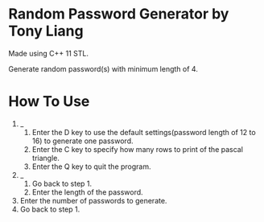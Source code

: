 # Random Password Generator by Tony Liang

Made using C++ 11 STL.

Generate random password(s) with minimum length of 4.

# How To Use

1. _
   1. Enter the D key to use the default settings(password length of 12 to 16) to generate one password.
   2. Enter the C key to specify how many rows to print of the pascal triangle.
   3. Enter the Q key to quit the program.
2. _
   1. Go back to step 1.
   2. Enter the length of the password.
3. Enter the number of passwords to generate.
4. Go back to step 1.